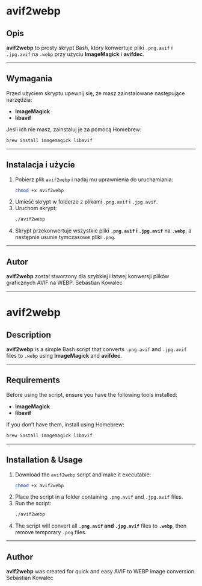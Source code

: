 # avif2webp

## Opis

**avif2webp** to prosty skrypt Bash, który konwertuje pliki `.png.avif` i `.jpg.avif` na `.webp` przy użyciu **ImageMagick** i **avifdec**.

---

## Wymagania

Przed użyciem skryptu upewnij się, że masz zainstalowane następujące narzędzia:
- **ImageMagick**
- **libavif**

Jeśli ich nie masz, zainstaluj je za pomocą Homebrew:
```sh
brew install imagemagick libavif
```

---

## Instalacja i użycie

1. Pobierz plik `avif2webp` i nadaj mu uprawnienia do uruchamiania:
   ```sh
   chmod +x avif2webp
   ```
2. Umieść skrypt w folderze z plikami `.png.avif` i `.jpg.avif`.
3. Uruchom skrypt:
   ```sh
   ./avif2webp
   ```
4. Skrypt przekonwertuje wszystkie pliki **`.png.avif` i `.jpg.avif`** na **`.webp`**, a następnie usunie tymczasowe pliki `.png`.

---

## Autor
**avif2webp** został stworzony dla szybkiej i łatwej konwersji plików graficznych AVIF na WEBP.
Sebastian Kowalec


---

# avif2webp

## Description

**avif2webp** is a simple Bash script that converts `.png.avif` and `.jpg.avif` files to `.webp` using **ImageMagick** and **avifdec**.

---

## Requirements

Before using the script, ensure you have the following tools installed:
- **ImageMagick**
- **libavif**

If you don’t have them, install using Homebrew:
```sh
brew install imagemagick libavif
```

---

## Installation & Usage

1. Download the `avif2webp` script and make it executable:
   ```sh
   chmod +x avif2webp
   ```
2. Place the script in a folder containing `.png.avif` and `.jpg.avif` files.
3. Run the script:
   ```sh
   ./avif2webp
   ```
4. The script will convert all **`.png.avif` and `.jpg.avif`** files to **`.webp`**, then remove temporary `.png` files.

---

## Author
**avif2webp** was created for quick and easy AVIF to WEBP image conversion.
Sebastian Kowalec


